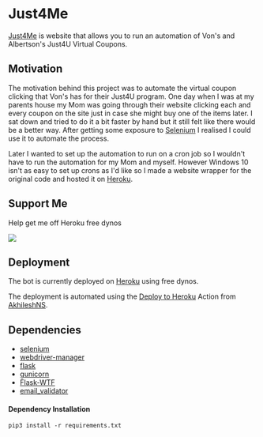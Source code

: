 # Just4Me

[Just4Me](http://wfox-just4me.herokuapp.com/) is website that allows you to run an automation of Von's and Albertson's Just4U Virtual Coupons. 

## Motivation

The motivation behind this project was to automate the virtual coupon clicking that Von's has for their Just4U program.
One day when I was at my parents house my Mom was going through their website clicking each and every coupon on the site just in case she might buy one of the items later.
I sat down and tried to do it a bit faster by hand but it still felt like there would be a better way. 
After getting some exposure to [Selenium](https://www.selenium.dev/) I realised I could use it to automate the process. 

Later I wanted to set up the automation to run on a cron job so I wouldn't have to run the automation for my Mom and myself. 
However Windows 10 isn't as easy to set up crons as I'd like so I made a website wrapper for the original code and hosted it on [Heroku](https://heroku.com/).

## Support Me
Help get me off Heroku free dynos

[![](https://www.paypalobjects.com/en_US/i/btn/btn_donate_LG.gif)](https://www.paypal.com/donate?hosted_button_id=U65R5REYQXAR8)


## Deployment 
The bot is currently deployed on [Heroku](https://heroku.com/) using free dynos.

The deployment is automated using the [Deploy to Heroku](https://github.com/marketplace/actions/deploy-to-heroku) Action from [AkhileshNS](https://github.com/AkhileshNS).  

## Dependencies 

* [selenium](https://pypi.org/project/selenium/)
* [webdriver-manager](https://pypi.org/project/webdriver-manager/)
* [flask](https://pypi.org/project/Flask/)
* [gunicorn](https://pypi.org/project/gunicorn/)
* [Flask-WTF](https://pypi.org/project/Flask-WTF/)
* [email_validator](https://pypi.org/project/email-validator/)

#### Dependency Installation 

`pip3 install -r requirements.txt`